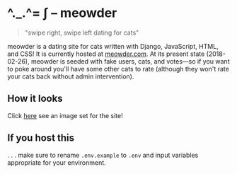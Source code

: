# ^._.^= ∫ – meowder

> "swipe right, swipe left dating for cats"

meowder is a dating site for cats written with Django, JavaScript, HTML,
and CSS! It is currently hosted at [meowder.com](https://meowder.com).
At its present state (2018-02-26), meowder is seeded with fake users, cats,
and votes—so if you want to poke around you'll have some other cats to
rate (although they won't rate your cats back without admin
intervention).

## How it looks

Click [here](https://photos.app.goo.gl/blGCEvfVaTv7Nb202) see an image
set for the site!

## If you host this

. . . make sure to rename `.env.example` to `.env` and input variables
appropriate for your environment.
